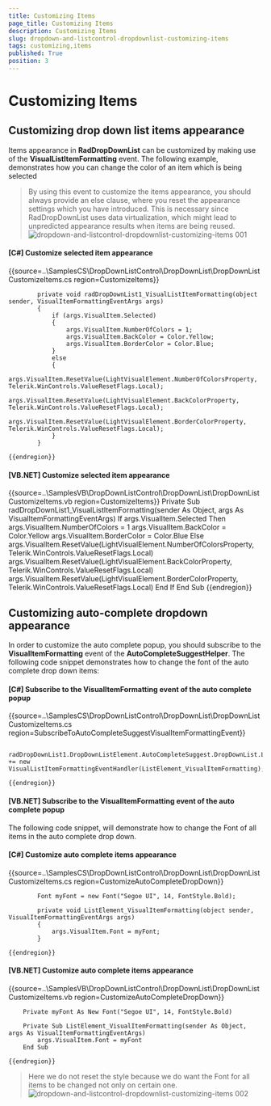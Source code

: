 ```yaml
---
title: Customizing Items
page_title: Customizing Items
description: Customizing Items
slug: dropdown-and-listcontrol-dropdownlist-customizing-items
tags: customizing,items
published: True
position: 3
---
```


# Customizing Items



## Customizing drop down list items appearance

Items appearance in __RadDropDownList__ can be customized by
          making use of the __VisualListItemFormatting__ event. The
          following example, demonstrates how you can change the color of an item which
          is being selected
        

>By using this event to customize the items appearance, you should always provide an else clause,
            where you reset the appearance settings which you have introduced. This is necessary since
            RadDropDownList uses data virtualization, which might lead to unpredicted appearance results when
            items are being reused.
          ![dropdown-and-listcontrol-dropdownlist-customizing-items 001](images/dropdown-and-listcontrol-dropdownlist-customizing-items001.png)

#### __[C#] Customize selected item appearance__

{{source=..\SamplesCS\DropDownListControl\DropDownList\DropDownListCustomizeItems.cs region=CustomizeItems}}
	
	        private void radDropDownList1_VisualListItemFormatting(object sender, VisualItemFormattingEventArgs args)
	        {
	            if (args.VisualItem.Selected)
	            {
	                args.VisualItem.NumberOfColors = 1;
	                args.VisualItem.BackColor = Color.Yellow;
	                args.VisualItem.BorderColor = Color.Blue;
	            }
	            else
	            {
	                args.VisualItem.ResetValue(LightVisualElement.NumberOfColorsProperty, Telerik.WinControls.ValueResetFlags.Local);
	                args.VisualItem.ResetValue(LightVisualElement.BackColorProperty, Telerik.WinControls.ValueResetFlags.Local);
	                args.VisualItem.ResetValue(LightVisualElement.BorderColorProperty, Telerik.WinControls.ValueResetFlags.Local);
	            }
	        }
	
	{{endregion}}



#### __[VB.NET] Customize selected item appearance__

{{source=..\SamplesVB\DropDownListControl\DropDownList\DropDownListCustomizeItems.vb region=CustomizeItems}}
	    Private Sub radDropDownList1_VisualListItemFormatting(sender As Object, args As VisualItemFormattingEventArgs)
	        If args.VisualItem.Selected Then
	            args.VisualItem.NumberOfColors = 1
	            args.VisualItem.BackColor = Color.Yellow
	            args.VisualItem.BorderColor = Color.Blue
	        Else
	            args.VisualItem.ResetValue(LightVisualElement.NumberOfColorsProperty, Telerik.WinControls.ValueResetFlags.Local)
	            args.VisualItem.ResetValue(LightVisualElement.BackColorProperty, Telerik.WinControls.ValueResetFlags.Local)
	            args.VisualItem.ResetValue(LightVisualElement.BorderColorProperty, Telerik.WinControls.ValueResetFlags.Local)
	        End If
	    End Sub
	{{endregion}}



## Customizing auto-complete dropdown appearance

In order to customize the auto complete popup, you should subscribe to the __VisualItemFormatting__
          event of the __AutoCompleteSuggestHelper__. The following code snippet demonstrates
          how to change the font of the auto complete drop down items:
        

#### __[C#] Subscribe to the VisualItemFormatting event of the auto complete popup__

{{source=..\SamplesCS\DropDownListControl\DropDownList\DropDownListCustomizeItems.cs region=SubscribeToAutoCompleteSuggestVisualItemFormattingEvent}}
	
	            radDropDownList1.DropDownListElement.AutoCompleteSuggest.DropDownList.ListElement.VisualItemFormatting += new VisualListItemFormattingEventHandler(ListElement_VisualItemFormatting);
	
	{{endregion}}



#### __[VB.NET] Subscribe to the VisualItemFormatting event of the auto complete popup__





The following code snippet, will demonstrate how to change the Font of all items in the
          auto complete drop down.
        

#### __[C#] Customize auto complete items appearance__

{{source=..\SamplesCS\DropDownListControl\DropDownList\DropDownListCustomizeItems.cs region=CustomizeAutoCompleteDropDown}}
	
	        Font myFont = new Font("Segoe UI", 14, FontStyle.Bold);
	
	        private void ListElement_VisualItemFormatting(object sender, VisualItemFormattingEventArgs args)
	        {
	            args.VisualItem.Font = myFont;
	        }
	
	{{endregion}}



#### __[VB.NET] Customize auto complete items appearance__

{{source=..\SamplesVB\DropDownListControl\DropDownList\DropDownListCustomizeItems.vb region=CustomizeAutoCompleteDropDown}}
	
	    Private myFont As New Font("Segoe UI", 14, FontStyle.Bold)
	
	    Private Sub ListElement_VisualItemFormatting(sender As Object, args As VisualItemFormattingEventArgs)
	        args.VisualItem.Font = myFont
	    End Sub
	
	{{endregion}}



>Here we do not reset the style because we do want the Font for all items to be changed not only
            on certain one.
          ![dropdown-and-listcontrol-dropdownlist-customizing-items 002](images/dropdown-and-listcontrol-dropdownlist-customizing-items002.png)
